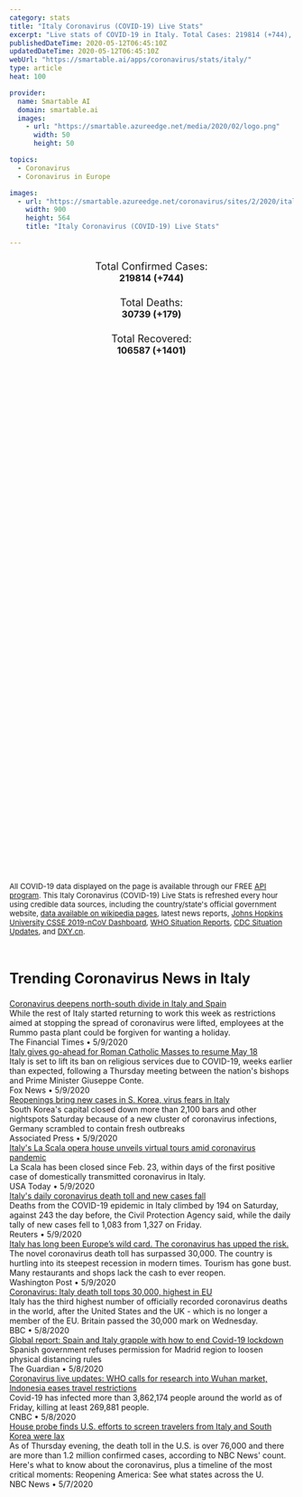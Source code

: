 ```yaml
---
category: stats
title: "Italy Coronavirus (COVID-19) Live Stats"
excerpt: "Live stats of COVID-19 in Italy. Total Cases: 219814 (+744), Deaths: 30739 (+179), Recoveries: 106587(+1401)."
publishedDateTime: 2020-05-12T06:45:10Z
updatedDateTime: 2020-05-12T06:45:10Z
webUrl: "https://smartable.ai/apps/coronavirus/stats/italy/"
type: article
heat: 100

provider:
  name: Smartable AI
  domain: smartable.ai
  images:
    - url: "https://smartable.azureedge.net/media/2020/02/logo.png"
      width: 50
      height: 50

topics:
  - Coronavirus
  - Coronavirus in Europe

images:
  - url: "https://smartable.azureedge.net/coronavirus/sites/2/2020/italy.jpg"
    width: 900
    height: 564
    title: "Italy Coronavirus (COVID-19) Live Stats"

---
```

<div class="total-stats" style="text-align: center;">
    <h3>
	    <div style="font-size: 18px; font-weight: 400;">Total Confirmed Cases:</div>
	    219814 (<span class='red'>+744</span>)
    </h3>
    <h3>
	    <div style="font-size: 18px; font-weight: 400;">Total Deaths:</div>
	    30739 (<span class='red'>+179</span>)
    </h3>
    <h3>
	    <div style="font-size: 18px; font-weight: 400;">Total Recovered:</div>
	    106587 (<span class='green'>+1401</span>)
    </h3>
</div>

<script type="text/javascript" src="https://www.gstatic.com/charts/loader.js"></script>

<div id="time_series_chart" style="width: 100%; height: 400px;"></div>
<script type="text/javascript">
  google.charts.load('current', {'packages':['corechart']});
  google.charts.setOnLoadCallback(drawChart);
  function drawChart() {
    var data = google.visualization.arrayToDataTable([
      ['Date', 'Total Cases', 'Total Deaths', 'Total Recovered'],
      ['1/22/2020', 0, 0, 0],['1/23/2020', 0, 0, 0],['1/24/2020', 0, 0, 0],['1/25/2020', 0, 0, 0],['1/26/2020', 0, 0, 0],['1/27/2020', 0, 0, 0],['1/28/2020', 0, 0, 0],['1/29/2020', 0, 0, 0],['1/30/2020', 0, 0, 0],['1/31/2020', 2, 0, 0],['2/1/2020', 2, 0, 0],['2/2/2020', 2, 0, 0],['2/3/2020', 2, 0, 0],['2/4/2020', 2, 0, 0],['2/5/2020', 2, 0, 0],['2/6/2020', 2, 0, 0],['2/7/2020', 3, 0, 0],['2/8/2020', 3, 0, 0],['2/9/2020', 3, 0, 0],['2/10/2020', 3, 0, 0],['2/11/2020', 3, 0, 0],['2/12/2020', 3, 0, 0],['2/13/2020', 3, 0, 0],['2/14/2020', 3, 0, 0],['2/15/2020', 3, 0, 0],['2/16/2020', 3, 0, 0],['2/17/2020', 3, 0, 0],['2/18/2020', 3, 0, 0],['2/19/2020', 3, 0, 0],['2/20/2020', 3, 0, 0],['2/21/2020', 20, 1, 0],['2/22/2020', 62, 2, 1],['2/23/2020', 155, 3, 1],['2/24/2020', 229, 7, 1],['2/25/2020', 322, 10, 1],['2/26/2020', 453, 12, 3],['2/27/2020', 655, 17, 45],['2/28/2020', 888, 21, 46],['2/29/2020', 1128, 29, 46],['3/1/2020', 1694, 34, 83],['3/2/2020', 2036, 52, 149],['3/3/2020', 2502, 79, 160],['3/4/2020', 3089, 107, 276],['3/5/2020', 3858, 148, 414],['3/6/2020', 4636, 197, 523],['3/7/2020', 5883, 233, 589],['3/8/2020', 7375, 366, 622],['3/9/2020', 9172, 463, 724],['3/10/2020', 10149, 631, 724],['3/11/2020', 12462, 827, 1045],['3/12/2020', 15113, 1016, 1258],['3/13/2020', 17660, 1266, 1439],['3/14/2020', 21157, 1441, 1966],['3/15/2020', 24747, 1809, 2335],['3/16/2020', 27980, 2158, 2749],['3/17/2020', 31506, 2503, 2941],['3/18/2020', 35713, 2978, 4025],['3/19/2020', 41035, 3405, 4440],['3/20/2020', 47021, 4032, 5129],['3/21/2020', 53578, 4825, 6072],['3/22/2020', 59138, 5476, 7024],['3/23/2020', 63927, 6077, 7432],['3/24/2020', 69176, 6820, 8326],['3/25/2020', 74386, 7503, 9362],['3/26/2020', 80589, 8215, 10361],['3/27/2020', 86498, 9134, 10950],['3/28/2020', 92472, 10023, 12384],['3/29/2020', 97689, 10779, 13030],['3/30/2020', 101739, 11591, 14620],['3/31/2020', 105792, 12428, 15729],['4/1/2020', 110574, 13155, 16847],['4/2/2020', 115242, 13915, 18278],['4/3/2020', 119827, 14681, 19758],['4/4/2020', 124632, 15362, 20996],['4/5/2020', 128948, 15887, 21815],['4/6/2020', 132547, 16523, 22837],['4/7/2020', 135586, 17127, 24392],['4/8/2020', 139422, 17669, 26491],['4/9/2020', 143626, 18279, 28470],['4/10/2020', 147577, 18849, 30455],['4/11/2020', 152271, 19468, 32534],['4/12/2020', 156363, 19899, 34211],['4/13/2020', 159516, 20465, 35435],['4/14/2020', 162488, 21067, 37130],['4/15/2020', 165155, 21645, 38092],['4/16/2020', 168941, 22170, 40164],['4/17/2020', 172434, 22745, 42727],['4/18/2020', 175925, 23227, 44927],['4/19/2020', 178972, 23660, 47055],['4/20/2020', 181228, 24114, 48877],['4/21/2020', 183957, 24648, 51600],['4/22/2020', 187327, 25085, 54543],['4/23/2020', 189973, 25549, 57576],['4/24/2020', 192994, 25969, 60498],['4/25/2020', 195351, 26384, 63120],['4/26/2020', 197675, 26644, 64928],['4/27/2020', 199414, 26977, 66624],['4/28/2020', 201505, 27359, 68941],['4/29/2020', 203591, 27682, 71252],['4/30/2020', 205463, 27967, 75945],['5/1/2020', 207395, 28338, 77929],['5/2/2020', 209328, 28710, 79914],['5/3/2020', 210717, 28884, 81654],['5/4/2020', 211938, 29079, 82879],['5/5/2020', 213013, 29315, 85231],['5/6/2020', 214457, 29684, 93245],['5/7/2020', 215858, 29958, 96276],['5/8/2020', 217185, 30201, 99023],['5/9/2020', 218268, 30395, 103031],['5/10/2020', 219070, 30560, 105186],['5/11/2020', 219814, 30739, 106587],
    ]);
    var options = {
      curveType: 'none',
      chartArea: {'width': '80%', 'height': '80%'},
      legend: { position: 'top' },
      lineWidth: 5,
      colors: ['#f60109', '#444444', '#81B71F']
    };
    var chart = new google.visualization.LineChart(document.getElementById('time_series_chart'));
    chart.draw(data, options);
  }
</script>

<div id="geo_chart" style="width: 100%; height: 500px;"></div>
<script type="text/javascript">
  google.charts.load('current', {
    'packages':['geochart'],
    'mapsApiKey': 'AIzaSyDk1HhVhLaveyKrUhhHZ5YwzIpEcbdal6U'
  });
  google.charts.setOnLoadCallback(drawRegionsMap);
  function drawRegionsMap() {
    var data = google.visualization.arrayToDataTable([
      ['Location', 'Total Cases', 'Total Deaths'],
      ["Italy", 219814, 30739]
    ]);
    var options = {
      backgroundColor: {fill:'transparent',stroke:'#FFF' ,strokeWidth:0 }, 
      region: 'IT',
      resolution: 'countries', 
      legend: 'none',
      colorAxis: {
          colors: ['#FFE2E2', '#f60109']
      }
    };
    var chart = new google.visualization.GeoChart(document.getElementById('geo_chart'));
    chart.draw(data, options);
  };
</script>



<span style="font-size: 13px">All COVID-19 data displayed on the page is available through our FREE <a href="https://developer.smartable.ai">API program</a>. This Italy Coronavirus (COVID-19) Live Stats is refreshed every hour using credible data sources, including the country/state's official government website, <a href="https://en.wikipedia.org/wiki/2019%E2%80%9320_coronavirus_pandemic" target="_blank">data available on wikipedia pages</a>, latest news reports, <a href="https://systems.jhu.edu/research/public-health/ncov/" target="_blank">Johns Hopkins University CSSE 2019-nCoV Dashboard</a>, <a href="https://www.who.int/emergencies/diseases/novel-coronavirus-2019/situation-reports" target="_blank">WHO Situation Reports</a>, <a href="https://www.cdc.gov/coronavirus/2019-ncov/index.html" target="_blank">CDC Situation Updates</a>, and <a href="https://ncov.dxy.cn/ncovh5/view/pneumonia" target="_blank">DXY.cn</a>.</span>


<h2 id="news" class="center" style="margin-top: 60px; font-size: 25px;">Trending Coronavirus News in Italy</h2>
<div class="row">
<div class="col-md-6 col-sm-12">
  <div class="content-card">
	<a href="https://www.ft.com/content/6c2ad256-9452-4480-9d98-2444b07675d4"><div class="card-image" style="background-image: url(https://www.ft.com/__origami/service/image/v2/images/raw/https%3A%2F%2Fd1e00ek4ebabms.cloudfront.net%2Fproduction%2F8e4ceb41-68fe-4f0b-b74b-87500afd027b.jpg?source=google-amp&fit=scale-down&width=500)"></div></a>
	<div class="content">
		<div class="card-title"><a href="https://www.ft.com/content/6c2ad256-9452-4480-9d98-2444b07675d4">Coronavirus deepens north-south divide in Italy and Spain</a></div>
		<div class="card-excerpt">While the rest of Italy started returning to work this week as restrictions aimed at stopping the spread of coronavirus were lifted, employees at the Rummo pasta plant could be forgiven for wanting a holiday.</div>
		<div class="card-meta">
			<span class="card-provider">The Financial Times</span> • <span class="card-date">5/9/2020</span>
		</div>
	</div>
  </div>
</div>
<div class="col-md-6 col-sm-12">
  <div class="content-card">
	<a href="https://www.foxnews.com/world/italy-to-resume-church-services-earlier-than-expected-after-bishops-sitdown-with-government"><div class="card-image" style="background-image: url(https://cf-images.us-east-1.prod.boltdns.net/v1/static/694940094001/596938e4-c35c-4df2-bf37-f143c7f1b7b8/dd68ea5d-8089-4c94-8ee9-8559b9d96f09/1280x720/match/image.jpg)"></div></a>
	<div class="content">
		<div class="card-title"><a href="https://www.foxnews.com/world/italy-to-resume-church-services-earlier-than-expected-after-bishops-sitdown-with-government">Italy gives go-ahead for Roman Catholic Masses to resume May 18</a></div>
		<div class="card-excerpt">Italy is set to lift its ban on religious services due to COVID-19, weeks earlier than expected, following a Thursday meeting between the nation's bishops and Prime Minister Giuseppe Conte.</div>
		<div class="card-meta">
			<span class="card-provider">Fox News</span> • <span class="card-date">5/9/2020</span>
		</div>
	</div>
  </div>
</div>
<div class="col-md-6 col-sm-12">
  <div class="content-card">
	<a href="https://apnews.com/fce9ea63c7c4199e4ff39ddd54d3944e"><div class="card-image" style="background-image: url(https://storage.googleapis.com/afs-prod/media/8544eabdc5b0428da95282955d2c6aae/3000.jpeg)"></div></a>
	<div class="content">
		<div class="card-title"><a href="https://apnews.com/fce9ea63c7c4199e4ff39ddd54d3944e">Reopenings bring new cases in S. Korea, virus fears in Italy</a></div>
		<div class="card-excerpt">South Korea's capital closed down more than 2,100 bars and other nightspots Saturday because of a new cluster of coronavirus infections, Germany scrambled to contain fresh outbreaks</div>
		<div class="card-meta">
			<span class="card-provider">Associated Press</span> • <span class="card-date">5/9/2020</span>
		</div>
	</div>
  </div>
</div>
<div class="col-md-6 col-sm-12">
  <div class="content-card">
	<a href="https://www.usatoday.com/story/travel/news/2020/05/09/coronavirus-italys-la-scala-opera-house-unveils-virtual-tours/3103172001/"><div class="card-image" style="background-image: url(https://www.gannett-cdn.com/presto/2020/05/09/USAT/96c4c7c8-26cd-47a6-846d-8961d6df9507-AP_Virus_Outbreak_Italy_La_Scala.JPG?auto=webp&crop=4791,2695,x0,y332&format=pjpg&width=1200)"></div></a>
	<div class="content">
		<div class="card-title"><a href="https://www.usatoday.com/story/travel/news/2020/05/09/coronavirus-italys-la-scala-opera-house-unveils-virtual-tours/3103172001/">Italy's La Scala opera house unveils virtual tours amid coronavirus pandemic</a></div>
		<div class="card-excerpt">La Scala has been closed since Feb. 23, within days of the first positive case of domestically transmitted coronavirus in Italy.</div>
		<div class="card-meta">
			<span class="card-provider">USA Today</span> • <span class="card-date">5/9/2020</span>
		</div>
	</div>
  </div>
</div>
<div class="col-md-6 col-sm-12">
  <div class="content-card">
	<a href="https://www.reuters.com/article/us-health-coronavirus-italy-tally-idUSKBN22L0Q4"><div class="card-image" style="background-image: url(https://s3.reutersmedia.net/resources/r/?m=02&d=20200509&t=2&i=1518047864&w=&fh=545px&fw=&ll=&pl=&sq=&r=LYNXMPEG480LN)"></div></a>
	<div class="content">
		<div class="card-title"><a href="https://www.reuters.com/article/us-health-coronavirus-italy-tally-idUSKBN22L0Q4">Italy's daily coronavirus death toll and new cases fall</a></div>
		<div class="card-excerpt">Deaths from the COVID-19 epidemic in Italy climbed by 194 on Saturday, against 243 the day before, the Civil Protection Agency said, while the daily tally of new cases fell to 1,083 from 1,327 on Friday.</div>
		<div class="card-meta">
			<span class="card-provider">Reuters</span> • <span class="card-date">5/9/2020</span>
		</div>
	</div>
  </div>
</div>
<div class="col-md-6 col-sm-12">
  <div class="content-card">
	<a href="https://www.washingtonpost.com/world/europe/coronavirus-italy-deaths-recession-euroskepticism/2020/05/08/c28c496e-8a5a-11ea-80df-d24b35a568ae_story.html"><div class="card-image" style="background-image: url(https://www.washingtonpost.com/resizer/9HcJLrARuLBeNKta7hkdfXMyHpk=/1440x0/smart/arc-anglerfish-washpost-prod-washpost.s3.amazonaws.com/public/BJCEPXUQVII6VKOAOO4TIIWWSE.jpg)"></div></a>
	<div class="content">
		<div class="card-title"><a href="https://www.washingtonpost.com/world/europe/coronavirus-italy-deaths-recession-euroskepticism/2020/05/08/c28c496e-8a5a-11ea-80df-d24b35a568ae_story.html">Italy has long been Europe’s wild card. The coronavirus has upped the risk.</a></div>
		<div class="card-excerpt">The novel coronavirus death toll has surpassed 30,000. The country is hurtling into its steepest recession in modern times. Tourism has gone bust. Many restaurants and shops lack the cash to ever reopen.</div>
		<div class="card-meta">
			<span class="card-provider">Washington Post</span> • <span class="card-date">5/9/2020</span>
		</div>
	</div>
  </div>
</div>
<div class="col-md-6 col-sm-12">
  <div class="content-card">
	<a href="https://www.bbc.co.uk/news/world-europe-52594570"><div class="card-image" style="background-image: url(https://ichef.bbci.co.uk/news/1024/cpsprodpb/F92E/production/_112209736_061392753.jpg)"></div></a>
	<div class="content">
		<div class="card-title"><a href="https://www.bbc.co.uk/news/world-europe-52594570">Coronavirus: Italy death toll tops 30,000, highest in EU</a></div>
		<div class="card-excerpt">Italy has the third highest number of officially recorded coronavirus deaths in the world, after the United States and the UK - which is no longer a member of the EU. Britain passed the 30,000 mark on Wednesday.</div>
		<div class="card-meta">
			<span class="card-provider">BBC</span> • <span class="card-date">5/8/2020</span>
		</div>
	</div>
  </div>
</div>
<div class="col-md-6 col-sm-12">
  <div class="content-card">
	<a href="https://www.theguardian.com/world/2020/may/08/global-report-spain-and-italy-grapple-with-how-to-end-covid-19-lockdown"><div class="card-image" style="background-image: url(https://i.guim.co.uk/img/media/bbfcace64208b917f64ba608224aa88dd03bd0eb/0_0_3500_2101/master/3500.jpg?width=300&quality=45&auto=format&fit=max&dpr=2&s=ec92ffada431751f8593ad2eda732d57)"></div></a>
	<div class="content">
		<div class="card-title"><a href="https://www.theguardian.com/world/2020/may/08/global-report-spain-and-italy-grapple-with-how-to-end-covid-19-lockdown">Global report: Spain and Italy grapple with how to end Covid-19 lockdown</a></div>
		<div class="card-excerpt">Spanish government refuses permission for Madrid region to loosen physical distancing rules</div>
		<div class="card-meta">
			<span class="card-provider">The Guardian</span> • <span class="card-date">5/8/2020</span>
		</div>
	</div>
  </div>
</div>
<div class="col-md-6 col-sm-12">
  <div class="content-card">
	<a href="https://www.cnbc.com/2020/05/08/coronavirus-latest-updates.html"><div class="card-image" style="background-image: url(https://image.cnbcfm.com/api/v1/image/106490962-1587013284970gettyimages-1210084517.jpeg?v=1587886531)"></div></a>
	<div class="content">
		<div class="card-title"><a href="https://www.cnbc.com/2020/05/08/coronavirus-latest-updates.html">Coronavirus live updates: WHO calls for research into Wuhan market, Indonesia eases travel restrictions</a></div>
		<div class="card-excerpt">Covid-19 has infected more than 3,862,174 people around the world as of Friday, killing at least 269,881 people.</div>
		<div class="card-meta">
			<span class="card-provider">CNBC</span> • <span class="card-date">5/8/2020</span>
		</div>
	</div>
  </div>
</div>
<div class="col-md-6 col-sm-12">
  <div class="content-card">
	<a href="https://www.nbcnews.com/health/health-news/live-blog/2020-05-07-coronavirus-news-n1201801/ncrd1202511"><div class="card-image" style="background-image: url(https://nodeassets.nbcnews.com/cdnassets/projects/socialshareimages-bento/og-nbcnews1200x630.png)"></div></a>
	<div class="content">
		<div class="card-title"><a href="https://www.nbcnews.com/health/health-news/live-blog/2020-05-07-coronavirus-news-n1201801/ncrd1202511">House probe finds U.S. efforts to screen travelers from Italy and South Korea were lax</a></div>
		<div class="card-excerpt">As of Thursday evening, the death toll in the U.S. is over 76,000 and there are more than 1.2 million confirmed cases, according to NBC News' count. Here's what to know about the coronavirus, plus a timeline of the most critical moments: Reopening America: See what states across the U.</div>
		<div class="card-meta">
			<span class="card-provider">NBC News</span> • <span class="card-date">5/7/2020</span>
		</div>
	</div>
  </div>
</div>

</div>

